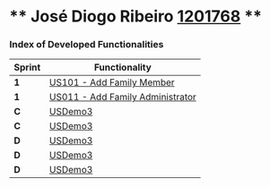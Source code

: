 ** José Diogo Ribeiro [1201768](./) **
===============================

### Index of Developed Functionalities ###

| Sprint | Functionality     |
|--------|--------------------|
| **1**  | [US101 - Add Family Member](../sprint1/user_stories/US101_AddFamilyMembers.md) |
| **1**  | [US011 - Add Family Administrator](../sprint1/user_stories/US011_AddFamilyAdministrator.md) |
| **C**  | [USDemo3](USDemo3) |
| **C**  | [USDemo3](USDemo4) |
| **D**  | [USDemo3](USDemo5) |
| **D**  | [USDemo3](USDemo6) |
| **D**  | [USDemo3](USDemo7) |